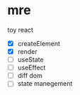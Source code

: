 # mre

toy react

- [x] createElement
- [x] render
- [ ] useState
- [ ] useEffect
- [ ] diff dom
- [ ] state manegement